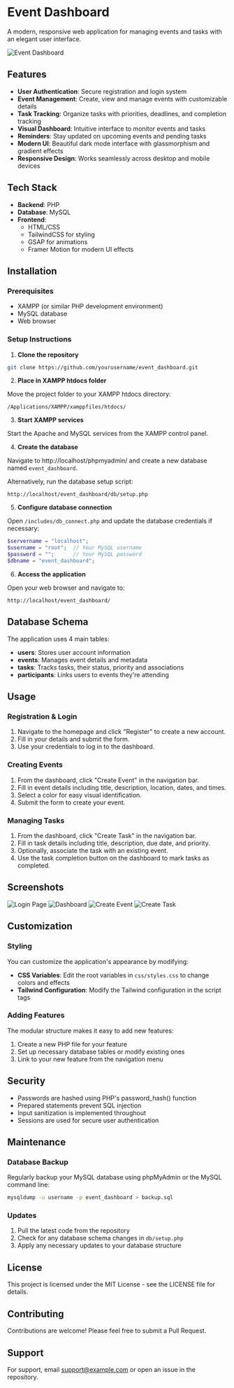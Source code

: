 # Event Dashboard

A modern, responsive web application for managing events and tasks with an elegant user interface.

![Event Dashboard](https://via.placeholder.com/1200x600?text=Event+Dashboard)

## Features

- **User Authentication**: Secure registration and login system
- **Event Management**: Create, view and manage events with customizable details
- **Task Tracking**: Organize tasks with priorities, deadlines, and completion tracking
- **Visual Dashboard**: Intuitive interface to monitor events and tasks
- **Reminders**: Stay updated on upcoming events and pending tasks
- **Modern UI**: Beautiful dark mode interface with glassmorphism and gradient effects
- **Responsive Design**: Works seamlessly across desktop and mobile devices

## Tech Stack

- **Backend**: PHP
- **Database**: MySQL
- **Frontend**:
  - HTML/CSS
  - TailwindCSS for styling
  - GSAP for animations
  - Framer Motion for modern UI effects

## Installation

### Prerequisites

- XAMPP (or similar PHP development environment)
- MySQL database
- Web browser

### Setup Instructions

1. **Clone the repository**

```bash
git clone https://github.com/yourusername/event_dashboard.git
```

2. **Place in XAMPP htdocs folder**

Move the project folder to your XAMPP htdocs directory:
```
/Applications/XAMPP/xamppfiles/htdocs/
```

3. **Start XAMPP services**

Start the Apache and MySQL services from the XAMPP control panel.

4. **Create the database**

Navigate to http://localhost/phpmyadmin/ and create a new database named `event_dashboard`.

Alternatively, run the database setup script:
```
http://localhost/event_dashboard/db/setup.php
```

5. **Configure database connection**

Open `/includes/db_connect.php` and update the database credentials if necessary:

```php
$servername = "localhost";
$username = "root";  // Your MySQL username
$password = "";      // Your MySQL password
$dbname = "event_dashboard";
```

6. **Access the application**

Open your web browser and navigate to:
```
http://localhost/event_dashboard/
```

## Database Schema

The application uses 4 main tables:

- **users**: Stores user account information
- **events**: Manages event details and metadata
- **tasks**: Tracks tasks, their status, priority and associations
- **participants**: Links users to events they're attending

## Usage

### Registration & Login

1. Navigate to the homepage and click "Register" to create a new account.
2. Fill in your details and submit the form.
3. Use your credentials to log in to the dashboard.

### Creating Events

1. From the dashboard, click "Create Event" in the navigation bar.
2. Fill in event details including title, description, location, dates, and times.
3. Select a color for easy visual identification.
4. Submit the form to create your event.

### Managing Tasks

1. From the dashboard, click "Create Task" in the navigation bar.
2. Fill in task details including title, description, due date, and priority.
3. Optionally, associate the task with an existing event.
4. Use the task completion button on the dashboard to mark tasks as completed.

## Screenshots

![Login Page](https://via.placeholder.com/500x300?text=Login+Page)
![Dashboard](https://via.placeholder.com/500x300?text=Dashboard)
![Create Event](https://via.placeholder.com/500x300?text=Create+Event)
![Create Task](https://via.placeholder.com/500x300?text=Create+Task)

## Customization

### Styling

You can customize the application's appearance by modifying:

- **CSS Variables**: Edit the root variables in `css/styles.css` to change colors and effects
- **Tailwind Configuration**: Modify the Tailwind configuration in the script tags

### Adding Features

The modular structure makes it easy to add new features:

1. Create a new PHP file for your feature
2. Set up necessary database tables or modify existing ones
3. Link to your new feature from the navigation menu

## Security

- Passwords are hashed using PHP's password_hash() function
- Prepared statements prevent SQL injection
- Input sanitization is implemented throughout
- Sessions are used for secure user authentication

## Maintenance

### Database Backup

Regularly backup your MySQL database using phpMyAdmin or the MySQL command line:

```bash
mysqldump -u username -p event_dashboard > backup.sql
```

### Updates

1. Pull the latest code from the repository
2. Check for any database schema changes in `db/setup.php`
3. Apply any necessary updates to your database structure

## License

This project is licensed under the MIT License - see the LICENSE file for details.

## Contributing

Contributions are welcome! Please feel free to submit a Pull Request.

## Support

For support, email support@example.com or open an issue in the repository.